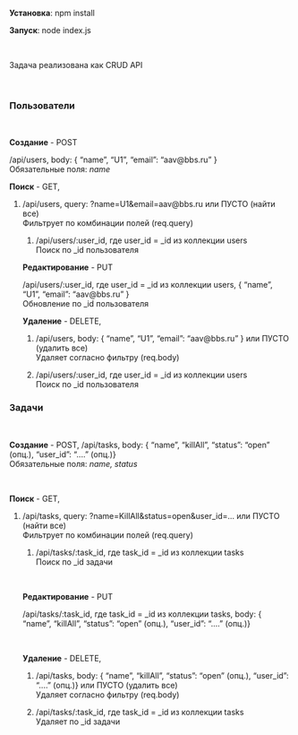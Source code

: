 **Установка**: npm install

**Запуск**: node index.js

 

Задача реализована как CRUD API

 

### **Пользователи**

 

**Создание** - POST

/api/users, body: { “name”, “U1”, “email”: “aav\@bbs.ru” }  
Обязательные поля: *name*  


**Поиск** - GET,

1.  /api/users, query: ?name=U1&email=aav\@bbs.ru или ПУСТО (найти все)  
    Фильтрует по комбинации полей (req.query)

    1.  /api/users/:user\_id, где user\_id = \_id из коллекции users  
        Поиск по \_id пользователя  
        

    **Редактирование** - PUT

    /api/users/:user\_id, где user\_id = \_id из коллекции users, { “name”,
    “U1”, “email”: “aav\@bbs.ru” }  
    Обновление по \_id пользователя  
    

    **Удаление** - DELETE,

    1.  /api/users, body: { “name”, “U1”, “email”: “aav\@bbs.ru” } или ПУСТО
        (удалить все)  
        Удаляет согласно фильтру (req.body)

    2.  /api/users/:user\_id, где user\_id = \_id из коллекции users  
        Поиск по \_id пользователя  
        

### **Задачи**

 

**Создание** - POST, /api/tasks, body: { “name”, “killAll”, “status”: “open”
(опц.), “user\_id”: “....” (опц.)}  
Обязательные поля: *name, status*

 

**Поиск** - GET,

1.  /api/tasks, query: ?name=KillAll&status=open&user\_id=... или ПУСТО (найти
    все)  
    Фильтрует по комбинации полей (req.query)

    1.  /api/tasks/:task\_id, где task\_id = \_id из коллекции tasks  
        Поиск по \_id задачи

     

    **Редактирование** - PUT

    /api/tasks/:task\_id, где task\_id = \_id из коллекции tasks, body: {
    “name”, “killAll”, “status”: “open” (опц.), “user\_id”: “....” (опц.)}

     

    **Удаление** - DELETE,

    1.  /api/tasks, body: { “name”, “killAll”, “status”: “open” (опц.),
        “user\_id”: “....” (опц.)} или ПУСТО (удалить все)  
        Удаляет согласно фильтру (req.body)

    2.  /api/tasks/:task\_id, где task\_id = \_id из коллекции tasks  
        Удаляет по \_id задачи
